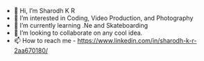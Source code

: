 - 👋 Hi, I’m Sharodh K R 
- 👀 I’m interested in Coding, Video Production, and Photography
- 🌱 I’m currently learning .Ne and Skateboarding
- 💞️ I’m looking to collaborate on any cool idea.
- 📫 How to reach me - https://www.linkedin.com/in/sharodh-k-r-2aa670180/

<!---
krsharodh/krsharodh is a ✨ special ✨ repository because its `README.md` (this file) appears on your GitHub profile.
You can click the Preview link to take a look at your changes.
--->
